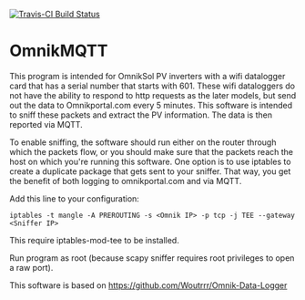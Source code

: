 [![Travis-CI Build Status](https://travis-ci.org/wouterbaake/OmnikMQTT.svg)](https://travis-ci.org/wouterbaake/OmnikMQTT.svg)
# OmnikMQTT

This program is intended for OmnikSol PV inverters with a wifi datalogger card that has a serial number that starts with 601. These wifi dataloggers do not have the ability to respond to http requests as the later models, but send out the data to Omnikportal.com every 5 minutes. This software is intended to sniff these packets and extract the PV information. The data is then reported via MQTT.

To enable sniffing, the software should run either on the router through which the packets flow, or you should make sure that the packets reach the host on which you're running this software. One option is to use iptables to create a duplicate package that gets sent to your sniffer. That way, you get the benefit of both logging to omnikportal.com and via MQTT.

Add this line to your configuration: 
```
iptables -t mangle -A PREROUTING -s <Omnik IP> -p tcp -j TEE --gateway <Sniffer IP>
```

This require iptables-mod-tee to be installed.

Run program as root (because scapy sniffer requires root privileges to open a raw port).

This software is based on https://github.com/Woutrrr/Omnik-Data-Logger
